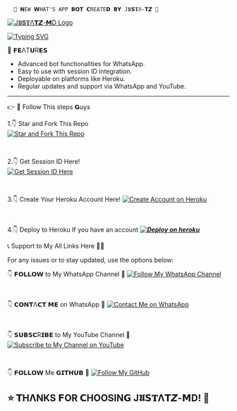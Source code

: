       🌟 𝗡EW 𝗪HAT'S APP 𝗕𝗢𝗧 𝗖REATE𝗗 𝗕𝗬 J𝖀𝗦𝐓Λ-𝗧𝙕 💫

[![J𝖀𝗦𝐓Λ𝗧𝙕-𝗠D Logo](https://files.catbox.moe/ewn1gt.jpg)](https://whatsapp.com/channel/0029Vap2lUBJuyA8HLdfho47)

<a href="https://git.io/typing-svg"><img src="https://readme-typing-svg.demolab.com?font=Fira+Code&pause=1000&random=false&width=435&lines=𝗧HIS+𝗜S+J𝖀𝗦𝐓Λ𝗧𝙕-𝗠𝐃+𝗠ADE+𝗕Y+J𝖀𝗦𝐓Λ+𝗧𝙕" alt="Typing SVG" /></a>

  🌟 𝗙𝗘ΛТ𝗨R𝗘𝗦

- Advanced bot functionalities for WhatsApp.  
- Easy to use with session ID integration.  
- Deployable on platforms like Heroku.  
- Regular updates and support via WhatsApp and YouTube.

---

👉 🔗 Follow This steps 𝗚uys

1.👇 Star and Fork This Repo  
[![Star and Fork This Repo](https://img.shields.io/static/v1?label=Star%20%26%20Fork%20This%20Repo&message=GitHub&color=181717&style=for-the-badge&logo=github&logoColor=white)](https://github.com/JustaTz03/JustaTz-Md/fork)  

<br>

2.👇 Get Session ID Here!  
[![Get Session ID Here](https://img.shields.io/static/v1?label=Session%20ID&message=Generate&color=FF4500&style=for-the-badge&logo=firefox&logoColor=white)](https://hans-xmd-session-pair-4vdt.onrender.com)  

<br>

3.👇 Create Your Heroku Account Here!
[![Create Account on Heroku](https://img.shields.io/static/v1?label=Create%20Account&message=Heroku&color=430098&style=for-the-badge&logo=heroku&logoColor=white)](https://heroku.com)  

<br>

4.👇 Deploy to Heroku If you have an account
***[![Deploy on heroku](https://www.herokucdn.com/deploy/button.svg)](https://dashboard.heroku.com/new?template=https://github.com/JustaTz03/JustaTz-Md)***

 📞 Support to My All Links Here 👋😎

For any issues or to stay updated, use the options below:  

👇 𝗙𝗢𝗟𝗟𝗢𝗪 to My WhatsApp Channel 🤝 
[![Follow My WhatsApp Channel](https://img.shields.io/static/v1?label=Follow%20My%20WhatsApp%20Channel&message=follow&color=25D366&style=for-the-badge&logo=whatsapp&logoColor=white)](https://whatsapp.com/channel/0029Vap2lUBJuyA8HLdfho47)  

<br>

👇 𝗖𝗢𝗡𝗧Λ𝗖𝗧 𝗠𝗘 on WhatsApp  🤝
[![Contact Me on WhatsApp](https://img.shields.io/static/v1?label=Contact%20Me%20on%20WhatsApp&message=Message&color=25D366&style=for-the-badge&logo=whatsapp&logoColor=white)](https://wa.me/255719442240)  

<br>

👇 𝗦𝗨𝗕𝗦𝗖R𝗜𝗕𝗘 to My YouTube Channel 🤝 
[![Subscribe to My Channel on YouTube](https://img.shields.io/static/v1?label=Subscribe%20to%20My%20Channel&message=YouTube&color=FF0000&style=for-the-badge&logo=youtube&logoColor=white)](https://www.youtube.com/@JustaTz)  

<br>

👇 𝗙𝗢𝗟𝗟𝗢𝗪  Me 𝗚𝗜𝗧𝗛𝗨𝗕 🤝
[![Follow My GitHub](https://img.shields.io/static/v1?label=Follow%20My%20GitHub&message=GitHub&color=181717&style=for-the-badge&logo=github&logoColor=white)](https://github.com/JustaTz03/JustaTz-Md)  


## ⭐ 𝗧HΛNKS 𝗙OR 𝗖HOOSIN𝗚 J𝖀𝗦𝐓Λ𝗧𝙕-𝗠D! 🙏
